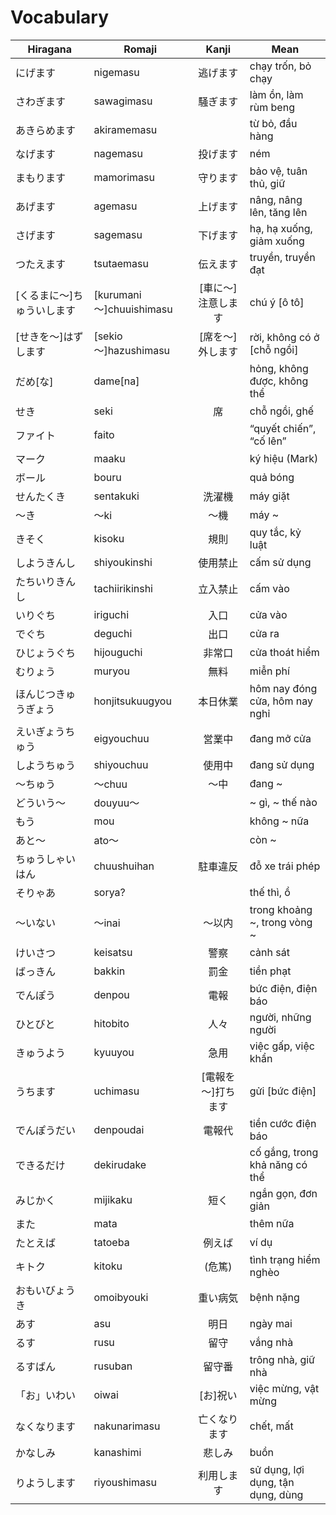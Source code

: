 # Vocabulary

|Hiragana   | Romaji | Kanji | Mean |
|-----------|--------|:-----:|------|
| にげます| nigemasu| 逃げます| chạy trốn, bỏ chạy
| さわぎます| sawagimasu| 騒ぎます| làm ồn, làm rùm beng
| あきらめます| akiramemasu| | từ bỏ, đầu hàng
| なげます| nagemasu| 投げます| ném
| まもります| mamorimasu| 守ります| bảo vệ, tuân thủ, giữ
| あげます| agemasu| 上げます| nâng, nâng lên, tăng lên
| さげます| sagemasu| 下げます| hạ, hạ xuống, giảm xuống
| つたえます| tsutaemasu| 伝えます| truyền, truyền đạt
| [くるまに～]ちゅういします| [kurumani～]chuuishimasu| [車に～]注意します| chú ý [ô tô]
| [せきを～]はずします| [sekio～]hazushimasu| [席を～]外します| rời, không có ở [chỗ ngồi]
| だめ[な]| dame[na]| | hỏng, không được, không thể
| せき| seki| 席| chỗ ngồi, ghế
| ファイト| faito| | “quyết chiến”, “cố lên”
| マーク| maaku| | ký hiệu (Mark)
| ボール| bouru| | quả bóng
| せんたくき| sentakuki| 洗濯機| máy giặt
| ～き| ～ki| ～機| máy ~
| きそく| kisoku| 規則   | quy tắc, kỷ luật   
| しようきんし| shiyoukinshi| 使用禁止| cấm sử dụng
| たちいりきんし| tachiirikinshi| 立入禁止 | cấm vào
| いりぐち| iriguchi| 入口| cửa vào
| でぐち| deguchi| 出口| cửa ra
| ひじょうぐち| hijouguchi| 非常口| cửa thoát hiểm
| むりょう| muryou| 無料| miễn phí
| ほんじつきゅうぎょう| honjitsukuugyou| 本日休業|  hôm nay đóng cửa, hôm nay nghỉ
| えいぎょうちゅう| eigyouchuu| 営業中| đang mở cửa
| しようちゅう| shiyouchuu| 使用中| đang sử dụng
| ～ちゅう| ～chuu| ～中| đang ~
| どういう～| douyuu～| | ~ gì, ~ thế nào
| もう| mou| | không ~ nữa
| あと～| ato～| | còn ~
| ちゅうしゃいはん| chuushuihan| 駐車違反| đỗ xe trái phép
| そりゃあ| sorya?| | thế thì, ồ
| ～いない| ～inai| ～以内| trong khoảng ~, trong vòng ~
| けいさつ| keisatsu| 警察| cảnh sát
| ばっきん| bakkin| 罰金| tiền phạt
| でんぽう| denpou| 電報| bức điện, điện báo
| ひとびと| hitobito| 人々 | người, những người
| きゅうよう| kyuuyou| 急用| việc gấp, việc khẩn
| うちます| uchimasu| [電報を～]打ちます| gửi [bức điện]
| でんぽうだい| denpoudai| 電報代| tiền cước điện báo
| できるだけ| dekirudake| | cố gắng, trong khả năng có thể
| みじかく| mijikaku| 短く| ngắn gọn, đơn giản
| また| mata| | thêm nữa
| たとえば| tatoeba| 例えば| ví dụ
| キトク| kitoku| (危篤)| tình trạng hiểm nghèo
| おもいびょうき| omoibyouki| 重い病気| bệnh nặng
| あす| asu| 明日| ngày mai
| るす| rusu| 留守| vắng nhà
| るすばん| rusuban| 留守番| trông nhà, giữ nhà
| 「お」いわい| oiwai| [お]祝い| việc mừng, vật mừng
| なくなります| nakunarimasu| 亡くなります| chết, mất
| かなしみ| kanashimi| 悲しみ| buồn
| りようします| riyoushimasu| 利用します| sử dụng, lợi dụng, tận dụng, dùng
